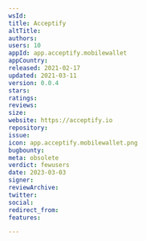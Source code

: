 ```yaml
---
wsId: 
title: Acceptify
altTitle: 
authors: 
users: 10
appId: app.acceptify.mobilewallet
appCountry: 
released: 2021-02-17
updated: 2021-03-11
version: 0.0.4
stars: 
ratings: 
reviews: 
size: 
website: https://acceptify.io
repository: 
issue: 
icon: app.acceptify.mobilewallet.png
bugbounty: 
meta: obsolete
verdict: fewusers
date: 2023-03-03
signer: 
reviewArchive: 
twitter: 
social: 
redirect_from: 
features: 

---
```


